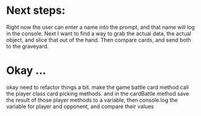 # Next steps:

Right now the user can enter a name into the prompt, and that name will log in the console. 
Next I want to find a way to grab the actual data, the actual object, and slice that out of the hand.
Then compare cards, and send both to the graveyard.


# Okay ...
okay need to refactor things a bit. make the game battle card method call the player class card picking methods. and in the cardBattle method save the result of those player methods to a variable, then console.log the variable for player and opponent, and compare their values